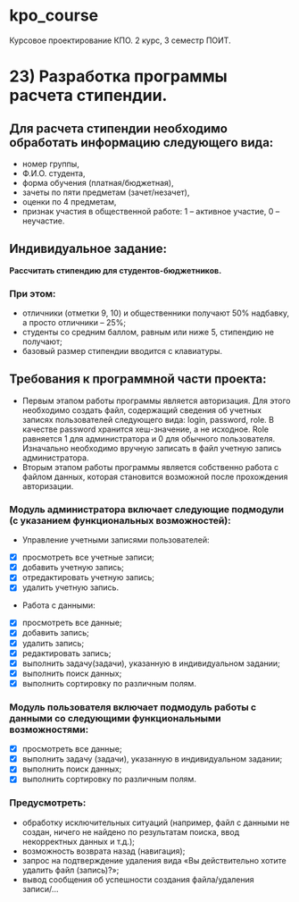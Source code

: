 # kpo_course
Курсовое проектирование КПО. 2 курс, 3 семестр ПОИТ.
# 23) Разработка программы расчета стипендии.
## Для расчета стипендии необходимо обработать информацию следующего вида:
- номер группы, 
- Ф.И.О. студента,
- форма обучения (платная/бюджетная), 
- зачеты по пяти предметам (зачет/незачет), 
- оценки по 4 предметам,
- признак участия в общественной работе: 1 – активное участие, 0 – неучастие.

## Индивидуальное задание: 
**Рассчитать стипендию для студентов-бюджетников.**
### При этом: 
- отличники (отметки 9, 10) и общественники получают 50% надбавку, а просто отличники – 25%;
- студенты со средним баллом, равным или ниже 5, стипендию не получают;
- базовый размер стипендии вводится с клавиатуры.

## Требования к программной части проекта:
- Первым этапом работы программы является авторизация. Для этого необходимо создать файл, содержащий сведения об учетных записях пользователей следующего вида: login, password, role. В качестве password хранится хеш-значение, а не исходное. Role равняется 1 для администратора и 0 для обычного пользователя. Изначально необходимо вручную записать в файл учетную запись администратора.
- Вторым этапом работы программы является собственно работа с файлом данных, которая становится возможной после прохождения авторизации.
### Модуль администратора включает следующие подмодули (с указанием функциональных возможностей): 	
- Управление учетными записями пользователей: 
- [x] просмотреть все учетные записи; 
- [x] добавить учетную запись; 
- [x] отредактировать учетную запись; 
- [x] удалить учетную запись.
- Работа с данными: 
- [x] просмотреть все данные; 
- [x] добавить запись; 
- [x] удалить запись; 
- [x] редактировать запись; 
- [x] выполнить задачу(задачи), указанную в индивидуальном задании; 
- [x] выполнить поиск данных; 
- [x] выполнить сортировку по различным полям.
### Модуль пользователя включает подмодуль работы с данными со следующими функциональными возможностями: 
- [x] просмотреть все данные; 
- [x] выполнить задачу (задачи), указанную в индивидуальном задании;
- [x] выполнить поиск данных; 
- [x] выполнить сортировку по различным полям.
### Предусмотреть: 
- обработку исключительных ситуаций (например, файл с данными не создан, ничего не найдено по результатам поиска, ввод некорректных данных и т.д.);
- возможность возврата назад (навигация);
- запрос  на  подтверждение  удаления  вида  «Вы  действительно  хотите  удалить файл (запись)?»;
- вывод сообщения об успешности создания файла/удаления записи/...
